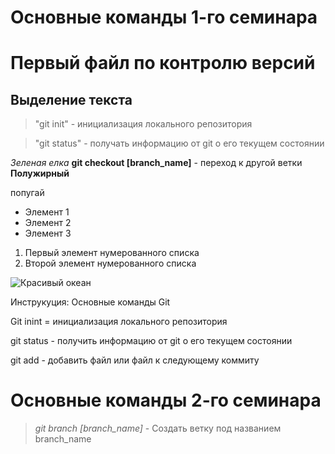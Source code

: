 
# Основные команды 1-го семинара
# Первый файл по контролю версий
## Выделение текста


> "git init" - инициализация локального репозитория

> "git status" - получать информацию от git о его текущем состоянии

*Зеленая елка*
**git checkout [branch_name]** - переход к другой ветки
**Полужирный**

попугай

* Элемент 1
* Элемент 2
* Элемент 3

1. Первый элемент нумерованного списка
2. Второй элемент нумерованного списка

![Красивый океан]()

Инструкуция: Основные команды Git

Git inint = инициализация локального репозитория

git status - получить информацию от git о его текущем состоянии

git add - добавить файл или файл к следующему коммиту

# Основные команды 2-го семинара

> *git branch [branch_name]* - Создать ветку под названием branch_name



